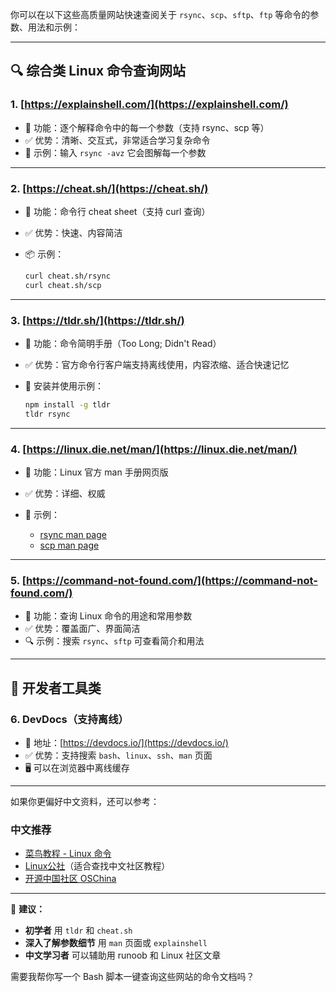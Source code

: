 你可以在以下这些高质量网站快速查阅关于 `rsync`、`scp`、`sftp`、`ftp` 等命令的参数、用法和示例：

---

## 🔍 综合类 Linux 命令查询网站

### 1. [https://explainshell.com/](https://explainshell.com/)

* 📌 功能：逐个解释命令中的每一个参数（支持 rsync、scp 等）
* ✅ 优势：清晰、交互式，非常适合学习复杂命令
* 🧪 示例：输入 `rsync -avz` 它会图解每一个参数

---

### 2. [https://cheat.sh/](https://cheat.sh/)

* 📌 功能：命令行 cheat sheet（支持 curl 查询）
* ✅ 优势：快速、内容简洁
* 📦 示例：

  ```bash
  curl cheat.sh/rsync
  curl cheat.sh/scp
  ```

---

### 3. [https://tldr.sh/](https://tldr.sh/)

* 📌 功能：命令简明手册（Too Long; Didn't Read）
* ✅ 优势：官方命令行客户端支持离线使用，内容浓缩、适合快速记忆
* 🧪 安装并使用示例：

  ```bash
  npm install -g tldr
  tldr rsync
  ```

---

### 4. [https://linux.die.net/man/](https://linux.die.net/man/)

* 📌 功能：Linux 官方 man 手册网页版
* ✅ 优势：详细、权威
* 📘 示例：

  * [rsync man page](https://linux.die.net/man/1/rsync)
  * [scp man page](https://linux.die.net/man/1/scp)

---

### 5. [https://command-not-found.com/](https://command-not-found.com/)

* 📌 功能：查询 Linux 命令的用途和常用参数
* ✅ 优势：覆盖面广、界面简洁
* 🔍 示例：搜索 `rsync`、`sftp` 可查看简介和用法

---

## 🧰 开发者工具类

### 6. DevDocs（支持离线）

* 📌 地址：[https://devdocs.io/](https://devdocs.io/)
* ✅ 优势：支持搜索 `bash`、`linux`、`ssh`、`man` 页面
* 🖥️ 可以在浏览器中离线缓存

---

如果你更偏好中文资料，还可以参考：

### 中文推荐

* [菜鸟教程 - Linux 命令](https://www.runoob.com/linux/linux-command-manual.html)
* [Linux公社](https://www.linuxidc.com/)（适合查找中文社区教程）
* [开源中国社区 OSChina](https://www.oschina.net/p/linux)

---

📌 **建议：**

* **初学者** 用 `tldr` 和 `cheat.sh`
* **深入了解参数细节** 用 `man` 页面或 `explainshell`
* **中文学习者** 可以辅助用 runoob 和 Linux 社区文章

需要我帮你写一个 Bash 脚本一键查询这些网站的命令文档吗？

